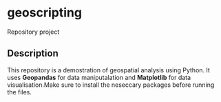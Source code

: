 # geoscripting
Repository project

## Description 
This repository is a demostration of geospatial analysis using Python. It uses **Geopandas** for data maniputalation and **Matplotlib** for data visualisation.Make sure to install the neseccary packages before running the files.
 
